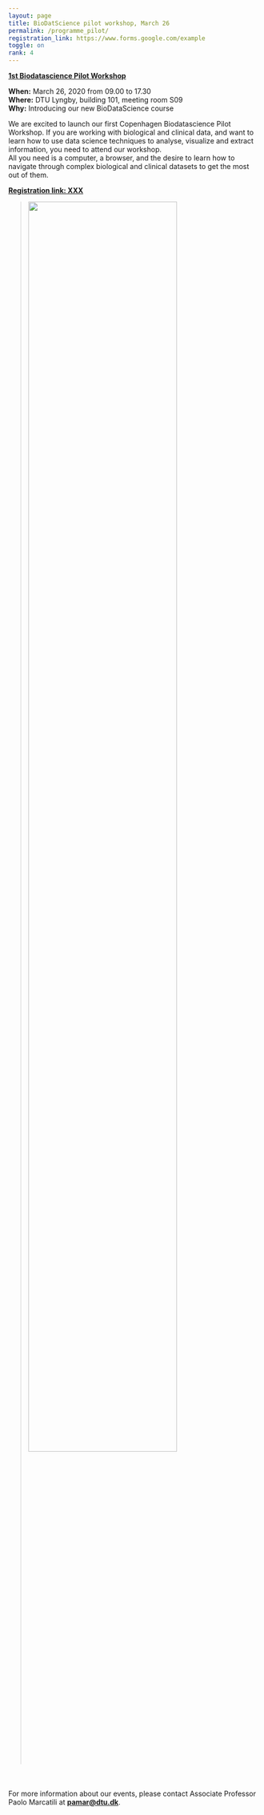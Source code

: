 ```yaml
---
layout: page
title: BioDatScience pilot workshop, March 26
permalink: /programme_pilot/
registration_link: https://www.forms.google.com/example
toggle: on
rank: 4
---
```


<b> <a href="{{page.event_page}}">1st Biodatascience Pilot Workshop</a></b>
<br />



<b>When:</b> March 26, 2020  from 09.00 to 17.30
<br />
<b>Where:</b> DTU Lyngby, building 101, meeting room S09
<br />
<b>Why:</b> Introducing our new BioDataScience course
    
We are excited to launch our first Copenhagen Biodatascience Pilot Workshop. If you are working with biological and clinical data, and want to learn how to use data science techniques to analyse, visualize and extract information, you need to attend our workshop. 
<br />
All you need is a computer, a browser, and the desire to learn how to navigate through complex biological and clinical datasets to get the most out of them.

<b> <a href="{{registration_link}}">Registration link: XXX </a></b>

<blockquote>
    <p>
        
<div style="margin-bottom: 50px;">
    <img class="float-center" width="80%"  src="{{ 'schedule3.png' | prepend: site.images_dir | prepend: site.baseurl }}" />
</div>

</p>
</blockquote>


For more information about our events, please contact Associate Professor Paolo Marcatili at **pamar@dtu.dk**.



